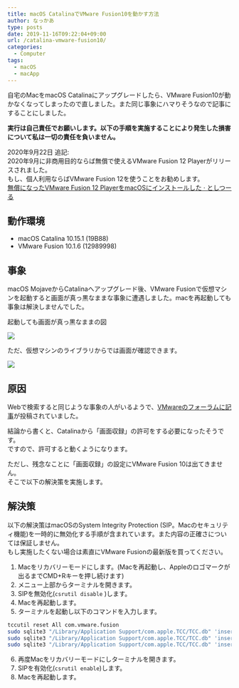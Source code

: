 ```yaml
---
title: macOS CatalinaでVMware Fusion10を動かす方法
author: なっかあ
type: posts
date: 2019-11-16T09:22:04+09:00
url: /catalina-vmware-fusion10/
categories:
  - Computer
tags:
  - macOS
  - macApp
---
```

 

自宅のMacをmacOS Catalinaにアップグレードしたら、VMware Fusion10が動かなくなってしまったので直しました。また同じ事象にハマりそうなので記事にすることにしました。

**実行は自己責任でお願いします。以下の手順を実施することにより発生した損害について私は一切の責任を負いません。**

2020年9月22日 追記:  
2020年9月に非商用目的ならば無償で使えるVMware Fusion 12 Playerがリリースされました。  
もし、個人利用ならばVMware Fusion 12を使うことをお勧めします。  
[無償になったVMware Fusion 12 PlayerをmacOSにインストールした · としつーる](https://7ka.org/vmware-fusion-12-player-install-mac/)

## 動作環境

  * macOS Catalina 10.15.1 (19B88)
  * VMware Fusion 10.1.6 (12989998)

## 事象

macOS MojaveからCatalinaへアップグレード後、VMware Fusionで仮想マシンを起動すると画面が真っ黒なままな事象に遭遇しました。macを再起動しても事象は解決しませんでした。

起動しても画面が真っ黒なままの図

![](/img/wp/20191116-mac2-1024x827.png)

ただ、仮想マシンのライブラリからでは画面が確認できます。

![](/img/wp/20191116-mac-1024x697.png)

## 原因

Webで検索すると同じような事象の人がいるようで、[VMwareのフォーラムに記事](https://communities.vmware.com/thread/611933?start=15&tstart=0https://communities.vmware.com/thread/611933?start=15&tstart=0)が投稿されていました。

結論から書くと、Catalinaから「画面収録」の許可をする必要になったそうです。  
ですので、許可すると動くようになります。

ただし、残念なことに「画面収録」の設定にVMware Fusion 10は出てきません。  
そこで以下の解決策を実施します。

## 解決策

以下の解決策はmacOSのSystem Integrity Protection (SIP。Macのセキュリティ機能)を一時的に無効化する手順が含まれています。また内容の正確さについては保証しません。  
もし実施したくない場合は素直にVMware Fusionの最新版を買ってください。

1. Macをリカバリーモードにします。(Macを再起動し、Appleのロゴマークが出るまでCMD+Rキーを押し続けます)
2. メニュー上部からターミナルを開きます。
3. SIPを無効化(`csrutil disable` )します。
4. Macを再起動します。
5. ターミナルを起動し以下のコマンドを入力します。
```bash
tccutil reset All com.vmware.fusion
sudo sqlite3 "/Library/Application Support/com.apple.TCC/TCC.db" 'insert into access values ("kTCCServiceScreenCapture", "com.vmware.fusion", 0, 1, 1, "", "", "", "UNUSED", "", 0,1565595574)'
sudo sqlite3 "/Library/Application Support/com.apple.TCC/TCC.db" 'insert into access values ("kTCCServiceListenEvent", "com.vmware.fusion", 0, 1, 1, "", "", "", "UNUSED", "", 0,1565595574)'
sudo sqlite3 "/Library/Application Support/com.apple.TCC/TCC.db" 'insert into access values ("kTCCServicePostEvent", "com.vmware.fusion", 0, 1, 1, "", "", "", "UNUSED", "", 0,1565595574)'
```
6. 再度Macをリカバリーモードにしターミナルを開きます。
7. SIPを有効化(`csrutil enable`)します。
8. Macを再起動します。
